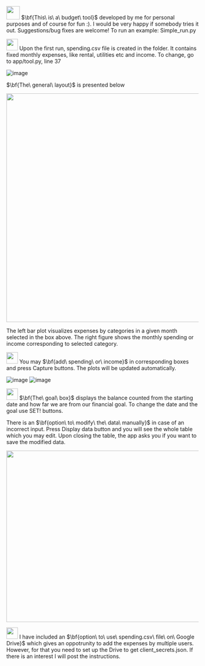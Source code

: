 <img src = "https://github.com/baronett90210/Money-manager/assets/136889949/e8626b3f-5cad-45bd-baf3-0295ba086d91" width="35" height="35">    $\bf{This\ is\ a\ budget\ tool}$ developed by me for personal purposes and of course for fun :). I would be very happy if somebody tries it out. Suggestions/bug fixes are welcome!
To run an example: Simple_run.py

<img src = "https://github.com/baronett90210/Money-manager/assets/136889949/fd77a708-cab5-45d8-b6bc-0d8b0ac976bc" width="30" height="30">  Upon the first run, spending.csv file is created in the folder. It contains fixed monthly expenses, like rental, utilities etc and income. To change, go to app/tool.py, line 37

![image](https://github.com/baronett90210/Money-manager/assets/136889949/b1e5f816-7162-44fc-b33e-a0a2da41f179)

$\bf{The\ general\ layout}$ is presented below

<img src = "https://github.com/baronett90210/Money-manager/assets/136889949/3ec1fcca-cbd8-4cf7-9b9c-f33c762ce3f1" width="800" height="600">

The left bar plot visualizes expenses by categories in a given month selected in the box above. The right figure shows the monthly spending or income corresponding to selected category.

<img src = "https://github.com/baronett90210/Money-manager/assets/136889949/c56ef2d4-75f9-411b-925f-41a509125b2d" width="30" height="30">  You may $\bf{add\ spending\ or\ income}$ in corresponding boxes and press Capture buttons. The plots will be updated automatically.

![image](https://github.com/baronett90210/Money-manager/assets/136889949/7fc55034-b4e5-4287-8d9d-1a73347e39a2) ![image](https://github.com/baronett90210/Money-manager/assets/136889949/a6f1a753-047a-4227-8fe3-212641418453)

<img src = "https://github.com/baronett90210/Money-manager/assets/136889949/5735333c-13d9-4fac-9c77-9023e0d6c322" width="30" height="30">  $\bf{The\ goal\ box}$ displays the balance counted from the starting date and how far we are from our financial goal. To change the date and the goal use SET! buttons.

There is an $\bf{option\ to\ modify\ the\ data\ manually}$ in case of an incorrect input. Press Display data button and you will see the whole table which you may edit. Upon closing the table, the app asks you if you want to save the modified data. 

<img src = "https://github.com/baronett90210/Money-manager/assets/136889949/0a6ae393-330d-4782-bfd9-01d5c4024190" width="800" height="450">


<img src = "https://github.com/baronett90210/Money-manager/assets/136889949/e8a57ef3-def2-4cbc-8280-f6f90aea26d1" width="30" height="30">  I have included an $\bf{option\ to\ use\ spending.csv\ file\ on\ Google Drive}$ which gives an oppotrunity to add the expenses by multiple users. However, for that you need to set up the Drive to get client_secrets.json. If there is an interest I will post the instructions.
